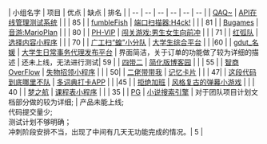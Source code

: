 | 小组名字 | 项目 | 优点 | 缺点 | 排名 |
| -- | -- | -- | -- | -- | -- |
| [QAQ~](https://www.cnblogs.com/bxxiao/p/13849856.html) | [API在线管理测试系统](https://www.cnblogs.com/pursue2/p/14018035.html) |  |  | 85 |
| [fumbleFish](https://www.cnblogs.com/polaris-973/p/13849773.html) | [端口扫描器:H4ck!](https://www.cnblogs.com/polaris-973/p/14018009.html) |  |  | 81 |
| [Bugames](https://www.cnblogs.com/Ligo-Z/p/13849618.html) | [音游:MarioPlan](https://www.cnblogs.com/Ligo-Z/p/14017495.html) |  |  | 80 |
| [PH-VIP](https://www.cnblogs.com/lizhaohai/p/13849877.html) | [闯关游戏:男生女生向前冲](https://www.cnblogs.com/kmdawkms/p/14017848.html) |  |  | 71 |
| [红弧队](https://www.cnblogs.com/ECLE/p/13848990.html) | [选择内容小程序](https://www.cnblogs.com/ECLE/p/14016884.html) |  |  | 70 |
| [广工扫“蝗”小分队](https://www.cnblogs.com/happyzhangtian/p/13850037.html) | [大学生综合平台](https://www.cnblogs.com/happyzhangtian/p/14018156.html) |  |  |60  |
| [gdut_名媛](https://www.cnblogs.com/chiguoguo/p/13849102.html) | [大学生日常事务代理发布平台](https://www.cnblogs.com/imbA/p/14018155.html) | 界面简洁，关于订单的功能做了较为详细的描述 | 还未上线，无法进行测试| 59 |
| [四带二](https://www.cnblogs.com/emmazoe/p/13849317.html) | [简化版博客园](https://www.cnblogs.com/sanakkk3/p/14017306.html) |  |  | 55 |
| [智商OverFlow](https://www.cnblogs.com/AZhu-12138/p/13850048.html) | [失物招领小程序](https://www.cnblogs.com/AZhu-12138/p/14018158.html) |  |  |  50|
| [二佬带带我](https://www.cnblogs.com/xingxinglieo/p/13850066.html) | [记忆卡片](https://www.cnblogs.com/xingxinglieo/p/14017981.html) |  |  |  47|
| [这段代码到底哪里不队](https://www.cnblogs.com/WoodenKevin/p/GDUT_SoftwareEngineering_Task_TeamProject_Week1.html) | [多词典打卡APP](https://www.cnblogs.com/qina4/p/14013702.html) |  |  |45 |
| [拒绝加班](https://www.cnblogs.com/nekomata/p/13849595.html) | [风格复古的弹幕小游戏](https://www.cnblogs.com/nekomata/p/14017701.html) |  |  | 40 |
| [梦之航](https://www.cnblogs.com/deerc123/p/13849415.html) | [课程表小程序](https://www.cnblogs.com/mincong/p/14018022.html) |  |  | 35 |
| [PG](https://www.cnblogs.com/shuishangzhizhou/p/13849808.html) | [小说搜索引擎](https://www.cnblogs.com/shuishangzhizhou/p/14018157.html) | 对于团队项目计划文档部分做的较为详细; | 产品未能上线;<br>
代码提交量少;<br>
测试计划不够明确；<br>
冲刺阶段安排不当，出现了中间有几天无功能完成的情况。| 5 |